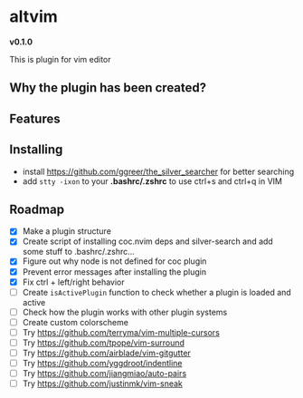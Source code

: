 # altvim

**v0.1.0**

This is plugin for vim editor

## Why the plugin has been created?


## Features


## Installing

- install https://github.com/ggreer/the_silver_searcher for better searching
- add `stty -ixon` to your **.bashrc/.zshrc** to use ctrl+s and ctrl+q in VIM


## Roadmap

- [x] Make a plugin structure
- [x] Create script of installing coc.nvim deps and silver-search and add some stuff to .bashrc/.zshrc...
- [x] Figure out why node is not defined for coc plugin
- [x] Prevent error messages after installing the plugin
- [x] Fix ctrl + left/right behavior
- [ ] Create `isActivePlugin` function to check whether a plugin is loaded and active
- [ ] Check how the plugin works with other plugin systems
- [ ] Create custom colorscheme
- [ ] Try https://github.com/terryma/vim-multiple-cursors
- [ ] Try https://github.com/tpope/vim-surround
- [ ] Try https://github.com/airblade/vim-gitgutter
- [ ] Try https://github.com/yggdroot/indentline
- [ ] Try https://github.com/jiangmiao/auto-pairs
- [ ] Try https://github.com/justinmk/vim-sneak
